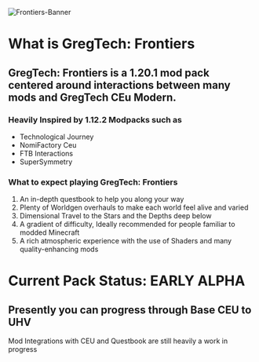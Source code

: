 ![Frontiers-Banner](https://github.com/Ghostipedia/GregTechFrontiers/assets/46772882/f6b446c2-45f0-44c4-9c9e-9cc7697e4163)
# What is GregTech: Frontiers

## GregTech: Frontiers is a 1.20.1 mod pack centered around interactions between many mods and GregTech CEu Modern.

### Heavily Inspired by 1.12.2 Modpacks such as

* Technological Journey
* NomiFactory Ceu
* FTB Interactions
* SuperSymmetry

### What to expect playing GregTech: Frontiers

1. An in-depth questbook to help you along your way
2. Plenty of Worldgen overhauls to make each world feel alive and varied
3. Dimensional Travel to the Stars and the Depths deep below
4. A gradient of difficulty, Ideally recommended for people familiar to modded Minecraft
5. A rich atmospheric experience with the use of Shaders and many quality-enhancing mods

# Current Pack Status: EARLY ALPHA 

## Presently you can progress through Base CEU to UHV
Mod Integrations with CEU and Questbook are still heavily a work in progress





